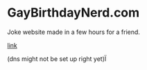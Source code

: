 # GayBirthdayNerd.com

Joke website made in a few hours for a friend.

[link](https://gaybirthdaynerd.com)

(dns might not be set up right yet)Ï
